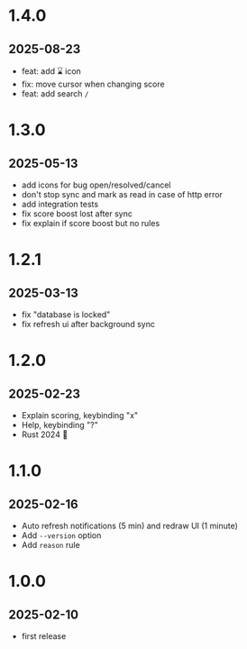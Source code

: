 # 1.4.0
## 2025-08-23

 - feat: add ⌛ icon
 - fix: move cursor when changing score
 - feat: add search `/`

# 1.3.0
## 2025-05-13

 - add icons for bug open/resolved/cancel
 - don't stop sync and mark as read in case of http error
 - add integration tests
 - fix score boost lost after sync
 - fix explain if score boost but no rules

# 1.2.1
## 2025-03-13

 - fix "database is locked"
 - fix refresh ui after background sync

# 1.2.0
## 2025-02-23

 - Explain scoring, keybinding "x"
 - Help, keybinding "?"
 - Rust 2024 🎉

# 1.1.0
## 2025-02-16

 - Auto refresh notifications (5 min) and redraw UI (1 minute)
 - Add `--version` option
 - Add `reason` rule

# 1.0.0
## 2025-02-10

 - first release
